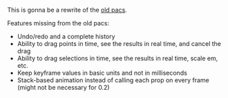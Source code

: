 This is gonna be a rewrite of the [old pacs](https://github.com/AriaMinaei/theatrejs/blob/0.1/scripts/coffee/lib/dynamicTimeline/prop/Pacs.coffee).

Features missing from the old pacs:

* Undo/redo and a complete history
* Ability to drag points in time, see the results in real time, and cancel the drag
* Ability to drag selections in time, see the results in real time, scale em, etc.
* Keep keyframe values in basic units and not in milliseconds
* Stack-based animation instead of calling each prop on every frame (might not be necessary for 0.2)